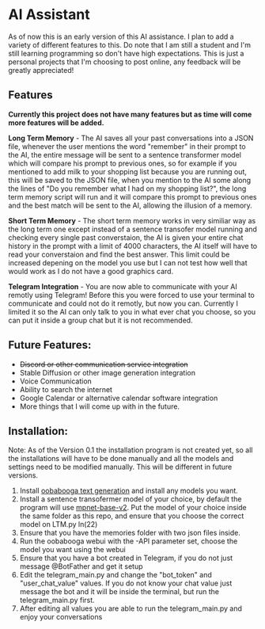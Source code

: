   # **AI Assistant**

As of now this is an early version of this AI assistance. I plan to add a variety of different features to this. Do note that I am still a student and I'm still learning programming so don't have high expectations. This is just a personal projects that I'm choosing to post online, any feedback will be greatly appreciated!

  ## **Features**
**Currently this project does not have many features but as time will come more features will be added.**

**Long Term Memory** -
  The AI saves all your past conversations into a JSON file, whenever the user mentions the word "remember" in their prompt to the AI, the entire message will be sent     to a sentence transformer model which will compare his prompt to previous ones, so for example if you mentioned to add milk to your shopping list because you are        running out, this will be saved to the JSON file, when you mention to the AI some along the lines of "Do you remember what I had on my shopping list?", the long term    memory script will run and it will compare this prompt to previous ones and the best match will be sent to the AI, allowing the illusion of a memory.

**Short Term Memory** - 
  The short term memory works in very similiar way as the long term one except instead of a sentence transofer model running and checking every single past                converstaion, the AI is given your entire chat history in the prompt with a limit of 4000 characters, the AI itself will have to read your converstaion and find the     best answer. This limit could be increased depening on the model you use but I can not test how well that would work as I do not have a good graphics card.

**Telegram Integration** -
 You are now able to communicate with your AI remotly using Telegram! Before this you were forced to use your terminal to communicate and could not do it remotly, but    now you can. Currently I limited it so the AI can only talk to you in what ever chat you choose, so you can put it inside a group chat but it is not recommended.


## **Future Features:**
  - ~~Discord or other communication service integration~~
  - Stable Diffusion or other image generation integration
  - Voice Communication
  - Ability to search the internet
  - Google Calendar or alternative calendar software integration
  - More things that I will come up with in the future.


  ## **Installation:**
Note: As of the Version 0.1 the installation program is not created yet, so all the installations will have to be done manually and all the models and settings need to be modified manually. This will be different in future versions.

1. Install [oobabooga text generation](https://github.com/oobabooga/text-generation-webui) and install any models you want. 
2. Install a sentence transofermer model of your choice, by default the program will use [mpnet-base-v2](https://huggingface.co/sentence-transformers/all-mpnet-base-v2). Put the model of your choice inside the same folder as this repo, and ensure that you choose the correct model on LTM.py ln(22)
3. Ensure that you have the memories folder with two json files inside.
4. Run the oobabooga webui with the -API parameter set, choose the model you want using the webui
5. Ensure that you have a bot created in Telegram, if you do not just message @BotFather and get it setup
6. Edit the telegram_main.py and change the "bot_token" and "user_chat_value" values. If you do not know your chat value just message the bot and it will be inside the terminal, but run the telegram_main.py first.
7. After editing all values you are able to run the telegram_main.py and enjoy your conversations
